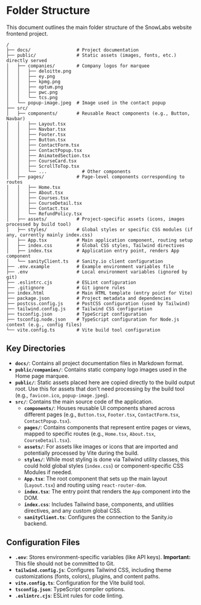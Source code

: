 # Folder Structure

This document outlines the main folder structure of the SnowLabs website frontend project.

```
/
├── docs/                 # Project documentation
├── public/               # Static assets (images, fonts, etc.) directly served
│   ├── companies/        # Company logos for marquee
│   │   ├── deloitte.png
│   │   ├── ey.png
│   │   ├── kpmg.png
│   │   ├── optum.png
│   │   ├── pwc.png
│   │   └── tcs.png
│   └── popup-image.jpeg  # Image used in the contact popup
├── src/
│   ├── components/       # Reusable React components (e.g., Button, Navbar)
│   │   ├── Layout.tsx
│   │   ├── Navbar.tsx
│   │   ├── Footer.tsx
│   │   ├── Button.tsx
│   │   ├── ContactForm.tsx
│   │   ├── ContactPopup.tsx
│   │   ├── AnimatedSection.tsx
│   │   ├── CourseCard.tsx
│   │   ├── ScrollToTop.tsx
│   │   └── ...             # Other components
│   ├── pages/            # Page-level components corresponding to routes
│   │   ├── Home.tsx
│   │   ├── About.tsx
│   │   ├── Courses.tsx
│   │   ├── CourseDetail.tsx
│   │   ├── Contact.tsx
│   │   └── RefundPolicy.tsx
│   ├── assets/           # Project-specific assets (icons, images processed by build tool)
│   ├── styles/           # Global styles or specific CSS modules (if any, currently mainly index.css)
│   ├── App.tsx           # Main application component, routing setup
│   ├── index.css         # Global CSS styles, Tailwind directives
│   ├── index.tsx         # Application entry point, renders App component
│   └── sanityClient.ts   # Sanity.io client configuration
├── .env.example          # Example environment variables file
├── .env                  # Local environment variables (ignored by git)
├── .eslintrc.cjs         # ESLint configuration
├── .gitignore            # Git ignore rules
├── index.html            # Main HTML template (entry point for Vite)
├── package.json          # Project metadata and dependencies
├── postcss.config.js     # PostCSS configuration (used by Tailwind)
├── tailwind.config.js    # Tailwind CSS configuration
├── tsconfig.json         # TypeScript configuration
├── tsconfig.node.json    # TypeScript configuration for Node.js context (e.g., config files)
└── vite.config.ts        # Vite build tool configuration
```

## Key Directories

-   **`docs/`**: Contains all project documentation files in Markdown format.
-   **`public/companies/`**: Contains static company logo images used in the Home page marquee.
-   **`public/`**: Static assets placed here are copied directly to the build output root. Use this for assets that don't need processing by the build tool (e.g., `favicon.ico`, `popup-image.jpeg`).
-   **`src/`**: Contains the main source code of the application.
    -   **`components/`**: Houses reusable UI components shared across different pages (e.g., `Button.tsx`, `Footer.tsx`, `ContactForm.tsx`, `ContactPopup.tsx`).
    -   **`pages/`**: Contains components that represent entire pages or views, mapped to specific routes (e.g., `Home.tsx`, `About.tsx`, `CourseDetail.tsx`).
    -   **`assets/`**: For assets like images or icons that are imported and potentially processed by Vite during the build.
    -   **`styles/`**: While most styling is done via Tailwind utility classes, this could hold global styles (`index.css`) or component-specific CSS Modules if needed.
    -   **`App.tsx`**: The root component that sets up the main layout (`Layout.tsx`) and routing using `react-router-dom`.
    -   **`index.tsx`**: The entry point that renders the `App` component into the DOM.
    -   **`index.css`**: Includes Tailwind base, components, and utilities directives, and any custom global CSS.
    -   **`sanityClient.ts`**: Configures the connection to the Sanity.io backend.

## Configuration Files

-   **`.env`**: Stores environment-specific variables (like API keys). **Important:** This file should not be committed to Git.
-   **`tailwind.config.js`**: Configures Tailwind CSS, including theme customizations (fonts, colors), plugins, and content paths.
-   **`vite.config.ts`**: Configuration for the Vite build tool.
-   **`tsconfig.json`**: TypeScript compiler options.
-   **`.eslintrc.cjs`**: ESLint rules for code linting. 